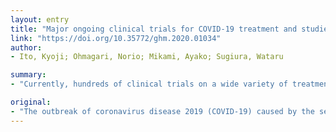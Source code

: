 ```yaml
---
layout: entry
title: "Major ongoing clinical trials for COVID-19 treatment and studies currently being conducted or scheduled in Japan"
link: "https://doi.org/10.35772/ghm.2020.01034"
author:
- Ito, Kyoji; Ohmagari, Norio; Mikami, Ayako; Sugiura, Wataru

summary:
- "Currently, hundreds of clinical trials on a wide variety of treatments against COVID-19 are being conducted around the world. In total, 48 clinical trials were identified and 41 adopted drug intervention. The number of trials stratified by a chief country conducting the investigation was 18 in China, 5 in the United States, 4 in Canada, 3 in Italy, 2 in France and Brazil, and 4 trials are being performed multinationally."

original:
- "The outbreak of coronavirus disease 2019 (COVID-19) caused by the severe acute respiratory syndrome coronavirus 2 (SARS-CoV-2) poses a serious threat to global public health and economies. Currently, hundreds of clinical trials on a wide variety of treatments against COVID-19 are being conducted around the world. Here, we conducted a search for ongoing clinical trials for the treatment of COVID-19 at the clinicaltrials.gov database on April 2, 2020. In total, 48 clinical trials were identified, and of these, 41 trials adopted drug intervention and the other 7 trials utilized biological intervention. The number of trials stratified by a chief country conducting the investigation were 18 in China, 5 in the United States, 4 in Canada, 3 in Italy, 2 in France and Brazil, and 4 trials are being performed multinationally. The drugs utilized in more than one trials were remdesivir (6 trials), lopinavir/ritonavir (6 trials), hydroxychloroquine (6 trials), interferon (5 trials), methylprednisolone (3 trials), nitric oxide gas (3 trials), oseltamivir (2 trials), arbidol (2 trials), and vitamin C (2 trials). We also described the Japanese trials which are now being conducted or scheduled, utilizing lopinavir/ritonavir, remdesivir, favipiravir, ciclesonide and nafamostat."
---
```


